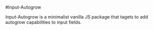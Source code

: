 #Input-Autogrow

Input-Autogrow is a minimalist vanilla JS package that tagets to add autogrow capabilities to input fields.
